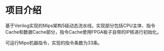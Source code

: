 # 项目介绍

基于Verilog实现的Mips架构5级动态流水线，实现部分包括CPU主体、指令Cache和数据Cache部分，指令Cache使用FPGA板子自带的IP核进行初始化。

可运行Mips机器指令，实现的指令条数为33条。
